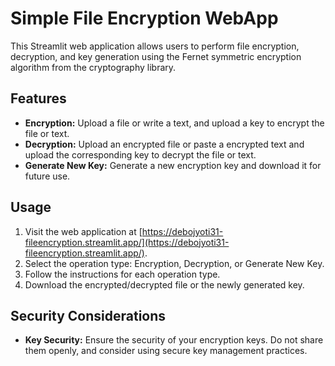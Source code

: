 # Simple File Encryption WebApp

This Streamlit web application allows users to perform file encryption, decryption, and key generation using the Fernet symmetric encryption algorithm from the cryptography library.

## Features

- **Encryption:** Upload a file or write a text, and upload a key to encrypt the file or text.
- **Decryption:** Upload an encrypted file or paste a encrypted text and upload the corresponding key to decrypt the file or text.
- **Generate New Key:** Generate a new encryption key and download it for future use.

## Usage

1. Visit the web application at [https://debojyoti31-fileencryption.streamlit.app/](https://debojyoti31-fileencryption.streamlit.app/).
2. Select the operation type: Encryption, Decryption, or Generate New Key.
3. Follow the instructions for each operation type.
4. Download the encrypted/decrypted file or the newly generated key.

## Security Considerations

- **Key Security:** Ensure the security of your encryption keys. Do not share them openly, and consider using secure key management practices.
